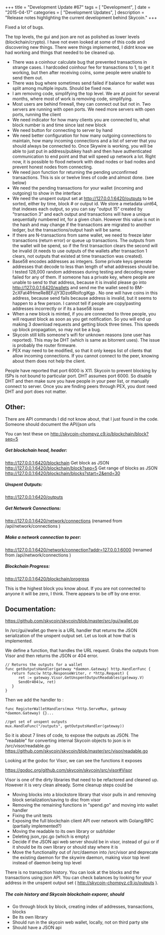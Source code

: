 +++
title = "Development Update #67"
tags = [
    "Development",
]
date = "2015-04-17"
categories = [
    "Development Updates",
]
description = "Release notes highlighting the current development behind Skycoin."
+++

Fixed a lot of bugs.

The top levels, the gui and json are not as polished as lower levels (blockchain/crypto). I have not even looked at some of this code and discovering new things. There were things implemented, I didnt know we had working and things that needed to be cleaned up.

- There was a coinhour calculate bug that prevented transactions in strange cases. I hardcoded coinhour fee for transactions to 1, to get it working, but then after receiving coins, some people were unable to send them out.
- There was bug where sometimes send failed if balance for wallet was split among multiple inputs. Should be fixed now.
- I am removing code, simplifying the top level. We are at point for several months, where most of work is removing code, simplifying.
- Most users are behind firewall, they can connect out but not in. Two servers are running with open ports. We need more servers with open ports, running the client
- We need indicator for how many clients you are connected to, what block number is and time since last new block
- We need button for connecting to server by hand
- We need better configuration for how many outgoing connections to maintain, how many incoming connections and a list of server that you should always be connected to. Once Skywire is working, you will be able to just put in address/pubkey hash and then have authenticated communication to end point and that will speed up network a lot. Right now, it is possible to flood network with dead nodes or bad nodes and prevent honest nodes from connecting.
- We need json function for returning the pending unconfirmed transactions. This is six or twelve lines of code and almost done. (see below)
- We need the pending transactions for your wallet (incoming and outgoing) to show in the interface
- We need the unspent output set at http://127.0.0.1:6420/outputs to be sorted, either by time, block # or output id. We store a metadata uint64, that indexes each output, so you can say "output 15" created by "transaction 3" and each output and transactions will have a unique sequentially numbered int, for a given chain. However this value is not in the hash and may change if the transactions are migrated to another ledger, but the transactions/output hash will be same.
- If there are N-transactions from same wallet, we need to freeze later transactions (return error) or queue up transactions. The outputs from the wallet will be spend, so if the first transaction clears the second will be invalid (it needs to use outputs of the wallets after transaction 1 clears, not outputs that existed at time transaction was created).
- Base58 encodes addresses as integers. Some private keys generate addresses that decode to less than length of what addresses should be. I tested 128,000 random addresses during testing and decoding never failed for any of them. If someone has a private key, where people are unable to send to that address, because it is invalid please go into http://127.0.0.1:6420/wallets and send me the wallet seed to BM-2cXFat4fHmeRe8EFJjY3Dzo6RoifcgiKgp . No one will have coins in this address, because send fails because address is invalid, but it seems to happen to a few person. I cannot tell if people are copy/pasting addresses incorrectly or if its a base58 issue
- When a new block is minted, if you are connected to three people, you will request block as soon as you get notification. So you will end up making 3 download requests and getting block three times. This speeds up block propagation, so may not be a bug.
- Skycoin still kills someone's wifi for unknown reasons (one user has reported). This may be DHT (which is same as bitorrent uses). The issue is probably the router firmware.
- PEX may need to be modified, so that it only keeps list of clients that allow incoming connections. If you cannot connect to the peer, knowing about them does not help the client.

People have reported that port 6000 is X11. Skycoin to prevent blocking by ISPs is not bound to particular port. DHT assumes port 6000. So disable DHT and then make sure you have people in your peer list, or manually connect to server. Once you are finding peers through PEX, you dont need DHT and port does not matter.

## Other:

There are API commands I did not know about, that I just found in the code. Someone should document the API/json urls

You can test these on http://skycoin-chompyz.c9.io/blockchain/block?seq=5

##### Get blockchain head, header:
http://127.0.0.1:6420/blockchain
Get block as JSON
http://127.0.0.1:6420/blockchain/block?seq=5
Get range of blocks as JSON
http://127.0.0.1:6420/blockchain/blocks?start=2&end=30

##### Unspent Outputs:
http://127.0.0.1:6420/outputs

##### Get Network Connections:
http://127.0.0.1:6420/network/connections (renamed from /api/network/connections )

##### Make a network connection to peer:
http://127.0.0.1:6420/network/connection?addr=127.0.0.1:6000 (renamed from /api/network/connections )

##### Blockchain Progress:
http://127.0.0.1:6420/blockchain/progress

This is the highest block you know about. If you are not connected to anyone it will be zero, I think. There appears to be off by one error.

## Documentation:

https://github.com/skycoin/skycoin/blob/master/src/gui/wallet.go

In /src/gui/wallet.go there is a URL handler that returns the JSON serialization of the unspent output set. Let us look at how that is implemented.

We define a function, that handles the URL request. Grabs the outputs from Visor and then returns the JSON or 404 error.
```
// Returns the outputs for a wallet
func getOutputsHandler(gateway *daemon.Gateway) http.HandlerFunc {
   return func(w http.ResponseWriter, r *http.Request) {
      ret := gateway.Visor.GetUnspentOutputReadables(gateway.V)
      SendOr404(w, ret)
   }
}
```
Then we add the handler to :

```
func RegisterWalletHandlers(mux *http.ServeMux, gateway *daemon.Gateway) {}...

//get set of unspent outputs
mux.HandleFunc("/outputs", getOutputsHandler(gateway))
```

So it is about 7 lines of code, to expose the outputs as JSON. The "readable" for converting internal Skycoin objects to json is in /src/visor/readable.go https://github.com/skycoin/skycoin/blob/master/src/visor/readable.go

Looking at the godoc for Visor, we can see the functions it exposes

https://godoc.org/github.com/skycoin/skycoin/src/visor#Visor

Visor is one of the dirty libraries that need to be refactored and cleaned up. However it is very clean already. Some cleanup steps could be
- Moving blocks into a blockstore library that visor pulls in and removing block serialization/saving to disc from visor
- Removing the remaining functions in "spend.go" and moving into wallet handler
- Fixing the unit tests
- Exposing the full blockchain client API over network with Golang/RPC (partially implemented?)
- Moving the readable to its own library or subfolder
- Deleting json_rpc.go (which is empty)
- Decide if the JSON api web server should be in visor, instead of gui or if it should be its own library or should stay where it is
- Move the functionality out of /src/daemon into /src/visor and deprecate the existing daemon for the skywire daemon, making visor top level instead of daemon being top level

There is no transaction history. You can look at the blocks and the transactions using json API. You can check balances by looking for your address in the unspent output set ( http://skycoin-chompyz.c9.io/outputs ).

##### The coin history and Skycoin blockchain exporer, should
- Go through block by block, creating index of addresses, transactions, blocks
- Be its own library
- Should run in the skycoin web wallet, locally, not on third party site
- Should have a JSON api
